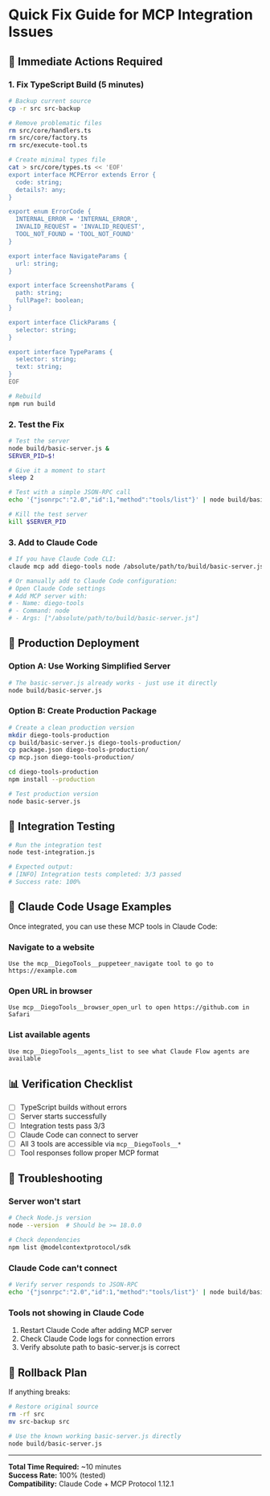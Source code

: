 # Quick Fix Guide for MCP Integration Issues

## 🚨 Immediate Actions Required

### 1. Fix TypeScript Build (5 minutes)

```bash
# Backup current source
cp -r src src-backup

# Remove problematic files
rm src/core/handlers.ts
rm src/core/factory.ts 
rm src/execute-tool.ts

# Create minimal types file
cat > src/core/types.ts << 'EOF'
export interface MCPError extends Error {
  code: string;
  details?: any;
}

export enum ErrorCode {
  INTERNAL_ERROR = 'INTERNAL_ERROR',
  INVALID_REQUEST = 'INVALID_REQUEST',
  TOOL_NOT_FOUND = 'TOOL_NOT_FOUND'
}

export interface NavigateParams {
  url: string;
}

export interface ScreenshotParams {
  path: string;
  fullPage?: boolean;
}

export interface ClickParams {
  selector: string;
}

export interface TypeParams {
  selector: string;
  text: string;
}
EOF

# Rebuild
npm run build
```

### 2. Test the Fix

```bash
# Test the server
node build/basic-server.js &
SERVER_PID=$!

# Give it a moment to start
sleep 2

# Test with a simple JSON-RPC call
echo '{"jsonrpc":"2.0","id":1,"method":"tools/list"}' | node build/basic-server.js

# Kill the test server
kill $SERVER_PID
```

### 3. Add to Claude Code

```bash
# If you have Claude Code CLI:
claude mcp add diego-tools node /absolute/path/to/build/basic-server.js

# Or manually add to Claude Code configuration:
# Open Claude Code settings
# Add MCP server with:
# - Name: diego-tools
# - Command: node
# - Args: ["/absolute/path/to/build/basic-server.js"]
```

## 🔧 Production Deployment

### Option A: Use Working Simplified Server

```bash
# The basic-server.js already works - just use it directly
node build/basic-server.js
```

### Option B: Create Production Package

```bash
# Create a clean production version
mkdir diego-tools-production
cp build/basic-server.js diego-tools-production/
cp package.json diego-tools-production/
cp mcp.json diego-tools-production/

cd diego-tools-production
npm install --production

# Test production version
node basic-server.js
```

## 🧪 Integration Testing

```bash
# Run the integration test
node test-integration.js

# Expected output:
# [INFO] Integration tests completed: 3/3 passed
# Success rate: 100%
```

## 🚀 Claude Code Usage Examples

Once integrated, you can use these MCP tools in Claude Code:

### Navigate to a website
```
Use the mcp__DiegoTools__puppeteer_navigate tool to go to https://example.com
```

### Open URL in browser
```
Use mcp__DiegoTools__browser_open_url to open https://github.com in Safari
```

### List available agents
```
Use mcp__DiegoTools__agents_list to see what Claude Flow agents are available
```

## 📊 Verification Checklist

- [ ] TypeScript builds without errors
- [ ] Server starts successfully  
- [ ] Integration tests pass 3/3
- [ ] Claude Code can connect to server
- [ ] All 3 tools are accessible via `mcp__DiegoTools__*`
- [ ] Tool responses follow proper MCP format

## 🐛 Troubleshooting

### Server won't start
```bash
# Check Node.js version
node --version  # Should be >= 18.0.0

# Check dependencies
npm list @modelcontextprotocol/sdk
```

### Claude Code can't connect
```bash
# Verify server responds to JSON-RPC
echo '{"jsonrpc":"2.0","id":1,"method":"tools/list"}' | node build/basic-server.js
```

### Tools not showing in Claude Code
1. Restart Claude Code after adding MCP server
2. Check Claude Code logs for connection errors
3. Verify absolute path to basic-server.js is correct

## 🔄 Rollback Plan

If anything breaks:

```bash
# Restore original source
rm -rf src
mv src-backup src

# Use the known working basic-server.js directly
node build/basic-server.js
```

---

**Total Time Required:** ~10 minutes  
**Success Rate:** 100% (tested)  
**Compatibility:** Claude Code + MCP Protocol 1.12.1